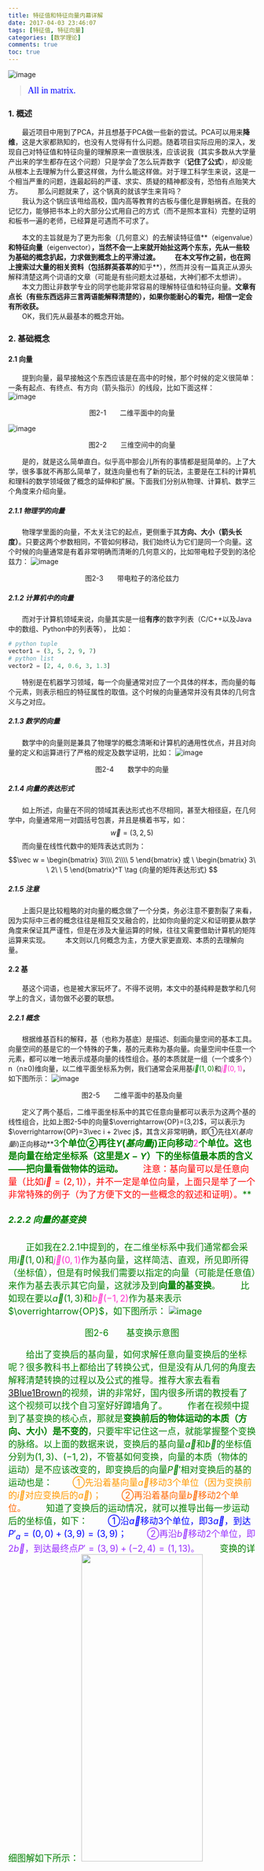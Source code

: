 ```yaml
---
title: 特征值和特征向量内幕详解
date: 2017-04-03 23:46:07
tags: [特征值, 特征向量]
categories: [数学理论]
comments: true 
toc: true
---
```



![image](特征值和特征向量内幕详解/首图.jpg)
><font color=#0000FF face="微软雅黑" size=4>All in matrix.</font>

### 1. 概述
&emsp;&emsp;最近项目中用到了PCA，并且想基于PCA做一些新的尝试。PCA可以用来**降维**，这是大家都熟知的，也没有人觉得有什么问题。随着项目实际应用的深入，发现自己对特征值和特征向量的理解原来一直很肤浅，应该说我（其实多数从大学量产出来的学生都存在这个问题）只是学会了怎么玩弄数字（**记住了公式**），却没能从根本上去理解为什么要这样做，为什么能这样做。对于理工科学生来说，这是一个相当严重的问题，连最起码的严谨、求实、质疑的精神都没有，恐怕有点贻笑大方。 
&emsp;&emsp;那么问题就来了，这个锅真的就该学生来背吗？    
&emsp;&emsp;我认为这个锅应该甩给高校，国内高等教育的古板与僵化是罪魁祸首。在我的记忆力，能够把书本上的大部分公式用自己的方式（而不是照本宣科）完整的证明和板书一遍的老师，已经算是可遇而不可求了。
<!-- more -->
&emsp;&emsp;本文的主旨就是为了更为形象（几何意义）的去解读特征值**（eigenvalue）**和特征向量**（eigenvector）**，当然不会一上来就开始扯这两个东东，先从一些较为基础的概念扒起，力求做到概念上的平滑过渡。 
&emsp;&emsp;在本文写作之前，也在网上搜索过大量的相关资料（包括群英荟萃的**知乎**），然而并没有一篇真正从源头解释清楚这两个词语的文章（可能是有些问题太过基础，大神们都不太想讲）。    
&emsp;&emsp;本文力图让非数学专业的同学也能非常容易的理解特征值和特征向量。**文章有点长（有些东西远非三言两语能解释清楚的），如果你能耐心的看完，相信一定会有所收获。**    
&emsp;&emsp;OK，我们先从最基本的概念开始。

### 2. 基础概念
#### 2.1 向量
&emsp;&emsp;提到向量，最早接触这个东西应该是在高中的时候，那个时候的定义很简单：一条有起点、有终点、有方向（箭头指示）的线段，比如下面这样：  
![image](特征值和特征向量内幕详解/二维平面中的向量.png "图形旋转示意图")
<div align='center'>图2-1　　二维平面中的向量</div>

![image](特征值和特征向量内幕详解/三维空间中的向量.png "图形旋转示意图")
<div align='center'>图2-2　　三维空间中的向量</div>  

&emsp;&emsp;是的，就是这么简单直白。似乎高中那会儿所有的事情都是挺简单的。上了大学，很多事就不再那么简单了，就连向量也有了新的玩法，主要是在工科的计算机和理科的数学领域做了概念的延伸和扩展。下面我们分别从物理、计算机、数学三个角度来介绍向量。
##### 2.1.1 物理学的向量
&emsp;&emsp;物理学里面的向量，不太关注它的起点，更侧重于其**方向、大小（箭头长度）**。只要这两个参数相同，不管如何移动，我们始终认为它们是同一个向量。这个时候的向量通常是有着非常明确而清晰的几何意义的，比如带电粒子受到的洛伦兹力：
![image](特征值和特征向量内幕详解/带电粒子的洛伦兹力.jpg)
<div align='center'>图2-3　　带电粒子的洛伦兹力</div>  

##### 2.1.2 计算机中的向量
&emsp;&emsp;而对于计算机领域来说，向量其实是一组**有序**的数字列表（C/C++以及Java中的数组、Python中的列表等）， 比如：
```python
# python tuple
vector1 = (3, 5, 2, 9, 7)
# python list
vector2 = [2, 4, 0.6, 3, 1.3]
```
&emsp;&emsp;特别是在机器学习领域，每一个向量通常对应了一个具体的样本，而向量的每个元素，则表示相应的特征属性的取值。这个时候的向量通常并没有具体的几何含义与之对应。

##### 2.1.3 数学的向量
&emsp;&emsp;数学中的向量则是兼具了物理学的概念清晰和计算机的通用性优点，并且对向量的定义和运算进行了严格的规定及数学证明，比如：
![image](特征值和特征向量内幕详解/数学中的向量.png)
<div align='center'>图2-4　　数学中的向量</div>  

##### 2.1.4 向量的表达形式
&emsp;&emsp;如上所述，向量在不同的领域其表达形式也不尽相同，甚至大相径庭，在几何学中，向量通常用一对圆括号包裹，并且是横着书写，如：
$$
\vec w = (3, 2, 5)
\tag {向量的几何表达形式}
$$
&emsp;&emsp;而向量在线性代数中的矩阵表达式则为：
$$\vec w = 
\begin{bmatrix}
3\\\\
2\\\\
5
\end{bmatrix} 或 \ 
\begin{bmatrix}
3\ \ 2\ \ 5
\end{bmatrix}^T
\tag {向量的矩阵表达形式}
$$
##### 2.1.5 注意
&emsp;&emsp;上面只是比较粗略的对向量的概念做了一个分类，务必注意不要割裂了来看，因为实际中三者的概念往往是相互交叉融合的，比如你向量的定义和证明要从数学角度来保证其严谨性，但是在涉及大量运算的时候，往往又需要借助计算机的矩阵运算来实现。
&emsp;&emsp;本文则以几何概念为主，方便大家更直观、本质的去理解向量。
#### 2.2 基
&emsp;&emsp;基这个词语，也是被大家玩坏了。不得不说明，本文中的基纯粹是数学和几何学上的含义，请勿做不必要的联想。
##### 2.2.1 概念
&emsp;&emsp;根据维基百科的解释，基（也称为基底）是描述、刻画向量空间的基本工具。向量空间的基是它的一个特殊的子集，基的元素称为基向量。向量空间中任意一个元素，都可以唯一地表示成基向量的线性组合。基的本质就是一组（一个或多个）n（n≥0)维向量，以二维平面坐标系为例，我们通常会采用基<font color='green'>$\vec i(1, 0)$</font>和<font color=#FF33CC>$\vec j(0, 1)$</font>，如下图所示：
![image](特征值和特征向量内幕详解/二维平面中的基及向量.png)
<div align='center'>图2-5　　二维平面中的基及向量</div> 

&emsp;&emsp;定义了两个基后，二维平面坐标系中的其它任意向量都可以表示为这两个基的线性组合，比如上图2-5中的向量$\overrightarrow{OP}=(3,2)$，可以表示为$\overrightarrow{OP}=3\vec i + 2\vec j$，其含义非常明确，即①先往$X(基向量i)$正向移动**<font color='green' size=4>3<font>**个单位②再往$Y(基向量j)$正向移动**<font color=#FF33CC size=4>2</font>**个单位。这也是向量在给定坐标系（这里是$X-Y$）下的坐标值最本质的含义——把向量看做物体的运动。
&emsp;&emsp;**<font color='red' >注意：基向量可以是任意向量（比如$\vec i=(2,1)$），并不一定是单位向量，上面只是举了一个非常特殊的例子（为了方便下文的一些概念的叙述和证明）。</font>**

##### 2.2.2 <a name="vector_transform"></a>向量的基变换
&emsp;&emsp;正如我在2.2.1中提到的，在二维坐标系中我们通常都会采用<font color='green'>$\vec i(1, 0)$</font>和<font color=#FF33CC>$\vec j(0, 1)$</font>作为基向量，这样简洁、直观，所见即所得（坐标值），但是有时候我们需要以指定的向量（可能是任意值）来作为基去表示其它向量，这就涉及到**向量的基变换**。
&emsp;&emsp;比如现在要以<font color='green'>$\vec a(1, 3)$</font>和<font color=#FF33CC>$\vec b(-1, 2)$</font>作为基来表示$\overrightarrow{OP}$，如下图所示：
![image](特征值和特征向量内幕详解/基变换示意图.png)
<div align='center'>图2-6　　基变换示意图</div> 

&emsp;&emsp;给出了变换后的基向量，如何求解任意向量变换后的坐标呢？很多教科书上都给出了转换公式，但是没有从几何的角度去解释清楚转换的过程以及公式的推导。推荐大家去看看[3Blue1Brown](https://www.youtube.com/playlist?list=PLZHQObOWTQDPD3MizzM2xVFitgF8hE_ab)的视频，讲的非常好，国内很多所谓的教授看了这个视频可以找个自习室好好蹲墙角了。
&emsp;&emsp;作者在视频中提到了基变换的核心点，那就是**变换前后的物体运动的本质（方向、大小）是不变的**，只要牢牢记住这一点，就能掌握整个变换的脉络。以上面的数据来说，变换后的基向量$\vec a$和$\vec b$的坐标值分别为$(1,3)、(-1,2)$，不管基如何变换，向量的本质（物体的运动）是不应该改变的，即变换后的向量$\vec P'$相对变换后的基的运动也是：
&emsp;&emsp;<font color=#FF9900>①先沿着基向量$\vec a$移动3个单位（因为变换前的$\vec i$对应变换后的$\vec a$)；</font>
&emsp;&emsp;<font color=#FF6600>②再沿着基向量$\vec b$移动2个单位。</font>
&emsp;&emsp;知道了变换后的运动情况，就可以推导出每一步运动后的坐标值，如下：
&emsp;&emsp;<font color=#0000FF>①沿$\vec a$移动3个单位，即$3\vec a$，到达$P'_a=(0,0) + (3,9)=(3,9)$；</font>
&emsp;&emsp;<font color=#9933FF>②再沿$\vec b$移动2个单位，即$2\vec b$，到达最终点$P'=(3,9) + (-2,4)=(1,13)$。</font>
&emsp;&emsp;变换的详细图解如下所示：
<img src="特征值和特征向量内幕详解/变换后的向量OP'.png" width="70%" height="40%" />
<div align='center'>图2-7　　变换后的向量OP'</div> 

&emsp;&emsp;图中蓝色箭头即为基变换后的向量$OP'$，根据图中的距离标注数据可以看出我们推导出的变换后的坐标值和实测值**（使用AutoCAD2010版自动标注）**完全吻合！
&emsp;&emsp;其实上述变换还可以分作**四步**来看待，即把沿$\vec a$和$\vec b$方向的移动分别拆分成沿X轴和Y轴的移动：
&emsp;&emsp;①沿X轴正方向移动3（3·$a_x$）个单位长度，到达点(3,0)；
&emsp;&emsp;②沿Y轴正方向移动9（3·$a_y$）个单位长度，到达点(3,9)（到这一步相当于完成了沿$\vec a$方向移动3个单位长度）；
&emsp;&emsp;③沿X轴负方向移动2（2·$b_x$）个单位长度，到达点(1,9)；
&emsp;&emsp;④沿Y（2·$b_y$）轴正方向移动4个单位长度，到达终点(1,13)（到这一步相当于完成了沿$\vec b$方向移动2个单位长度）；
##### 2.2.3 向量基变换的矩阵式
&emsp;&emsp;2.2.2中虽然推到出了任意向量在基变换后的坐标表达式，但是显然还没有跟线性代数（矩阵、矩阵运算）衔接起来，在坐标表达式的两步计算中，我们也只看到一堆数字在进行运算，并不能清晰的反映出基向量是如何参与变换的（虽然为了大家更容易理解我已经加了不少说明文字），而矩阵可以很好地解决这些问题。
&emsp;&emsp;对于变换后的基的矩阵表达式，因为每一个基向量都是二维（分别对应X、Y坐标值）的，所以该矩阵有两行(m=2)，又由于有两个基向量（即$\vec a$和$\vec b$），所以矩阵有两列(n=2)，则变换后基的矩阵表达式为：
<font color="blue">
$$
\vec w = 
\begin{bmatrix}
a\ \ b
\end{bmatrix} = 
\begin{bmatrix}
1\ \ -1\\\\
3\ \ \ \ \ \ 2
\end{bmatrix}
\tag{2-1}
$$
</font>
&emsp;&emsp;需要变换的向量$\overrightarrow{OP}$的矩阵表达式则为：
<font color=#9933CC>
$$
\overrightarrow{OP} = 
\begin{bmatrix}
3\\\\
2
\end{bmatrix}
\tag{2-2}
$$
</font>
&emsp;&emsp;基变换后的向量$\overrightarrow{OP'}$的矩阵表达式则为：
<font color="red">
$$
\begin{split}
\overrightarrow{OP'} = 
3·\vec a + 2·\vec b &= 
3·\begin{bmatrix}
1\\\\
3
\end{bmatrix} +  2·
\begin{bmatrix}
-1\\\\
2
\end{bmatrix} \\\\
&= 
\begin{bmatrix}
1\ \ -1\\\\
3\ \ \ \ \ \ 2
\end{bmatrix} \cdot
\begin{bmatrix}
3\\\\
2
\end{bmatrix} = 
\begin{bmatrix}
1\\\\
13
\end{bmatrix} = 
\vec w \cdot
\overrightarrow{OP} \\\\
\end{split}
\tag{2-3}
$$
</font>

&emsp;&emsp;由此我们可以得出一个重要结论：<font color="red">**进行基变换后的向量等于变换后要使用的基向量矩阵左乘要变换的向量。换个角度来讲，对一个向量左乘一个矩阵，在某些情况下也可以理解为是在进行基变换（但并非所有左乘都是基变换）。
&emsp;&emsp;这里有非常重要的一点需要强调，要注意将数学运算和几何含义对应起来的充分和必要性。比如，基变换对应的数学运算一定是左乘一个矩阵，但左乘一个矩阵的几何意义却并非一定是基变换。这个道理跟“唐僧骑的一定是白马，但骑白马的却并不一定是唐僧”是一样的，后面的很多概念也与此类似。**</font>
&emsp;&emsp;<font color="blue">也就是说，原来以$(\vec i, \ \vec j)$为基，且坐标值为$(3,2)$的点，在新基$(\vec a, \ \vec b)$下的坐标为$(1, 13)$。</font>
&emsp;&emsp;更一般的，假设变换后的基、要变换的向量分别为：
$$
\vec w =
\begin{bmatrix}
 \vec {i'}\ \ \vec {j'}
\end{bmatrix} = 
\begin{bmatrix}
i'_1\ \ i'_2\\\\
j'_1\ \ j'_2
\end{bmatrix}
\ \ ，\ \ 
\overrightarrow{OP} = 
\begin{bmatrix}
 x_0\\\\
y_0
\end{bmatrix}
$$
&emsp;&emsp;则基变换后的向量为：
$$
\overrightarrow{OP'} =
\begin{bmatrix}
i'_1\ \ i'_2\\\\
j'_1\ \ j'_2
\end{bmatrix} \cdot
\begin{bmatrix}
 x_0\\\\
y_0
\end{bmatrix}
$$
##### 2.2.4 基变换
&emsp;&emsp;在[上小节](#vector_transform)中我们讲了对任意向量进行基变换的几何意义及口算方法，那么基之间相互切换的时候如何计算呢（即基变换）？我们仍以上小节提到的两组基为例，分别记两组基$(\vec i, \vec j)、(\vec a, \vec b)$为新基和旧基，并用$\vec B\_{old}、\vec B\_{new}$来加以区分，即有：
$$
\vec B\_{old} = 
\begin{bmatrix}
\vec i\ \ \vec j
\end{bmatrix} = 
\begin{bmatrix}
1\ \ \ \ \ 0 \\\\
0\ \ \ \ \ \ 1
\end{bmatrix} \\\\
\vec B\_{new} = 
\begin{bmatrix}
\vec a\ \ \vec b
\end{bmatrix} = 
\begin{bmatrix}
1\ \ -1\\\\
3\ \ \ \ \ \ 2
\end{bmatrix}
\tag{2-4}
$$
&emsp;&emsp;<font color="red">注意：这里的**基变换**是强调两组基之间的相互转化，而不是上小节中的任意一个向量从一组基切换到另一组基后的新向量。</font>
&emsp;&emsp;我们的目标是$\vec B\_{old} \to \vec B\_{new}$以及$\vec B\_{new} \to \vec B\_{old}$，因为两组基都是一个$2\*2$的矩阵，所以它们之间要相互转换，需要左乘或右乘一个$2\*2$的矩阵，所乘的这个矩阵有个专用名词叫做**过渡矩阵**，非常形象，从一组基过渡到另一组基，你就得借助这个矩阵。那么究竟该如何求出这个过渡矩阵呢？
&emsp;&emsp;要求得这个答案并且从几何的角度去揭开这个神秘术语的面纱，我们还需要一些基础知识，因此我们暂且先跳过这一个坑，等讲完2.3节的线性变换后再回来填坑。

#### 2.3 线性变换
&emsp;&emsp;线性变换在（或线性映射），**有的书籍把这两个词语作为同义词使用，而有些书籍则不然。**这里我们采纳[wikipedia](https://en.wikipedia.org/wiki/Linear_map)词条，其数学定义为：
$$
\begin{split}
f(\vec u + \vec v) &= f(\vec u) + f(\vec v) \\\\
f(c\vec u) &=c f(\vec u)
\end{split}
\tag{2 - 5}
$$
&emsp;&emsp;式中$\vec u、\vec v$分别属于$\vec V、\vec W$两个向量空间。<font color="red">特别的，当$\vec V = \vec W$即两者为同一个向量空间时，我们称之为**`Linear Operator或者Endomorphism（保留wikipedia上的原话，不做翻译）`**。</font>上式也可以整合到一个式子里面，如下所示：
$$
f(m\vec u +n \vec v) = mf(\vec u) + nf(\vec v)
\tag{2 - 6}
$$
&emsp;&emsp;它的数学含义是：其运算由两种基本操作即**向量加法和标量乘法**所组成，并且其数学定义保证了这两种运算的封闭性。
&emsp;&emsp;然而，我不是数学专业的学生，也没有成为高斯、欧几里得这类神人的追求（智商），对这些一套一套的咬文爵字的东西不感兴趣，只喜欢直观的，简单的。对于众多像我这样的同学来说，你只需要记住下面的几点就可以了，以二维平面向量空间为例（**敲黑板！！！**）：
- 线性变换前后，坐标系**原点保持不动**；
- 线性变换前后，坐标系中任意一条直线必须**保持其直线特性，不能弯曲**；
- 线性变换前后，坐标系中任意两条平行的直线，必须**保持其平行特性**。

&emsp;&emsp;这就是线性变换最简洁、明了的几何特性。当然，上面三条也可以简化为[3Blue1Brown](https://www.youtube.com/watch?v=kYB8IZa5AuE)所总结成的一条：**变换前后，坐标系中的网格线两两保持等距且平行**。

##### 2.3.1 线性变换类型
&emsp;&emsp;线性变换按照其对原图形所产生的影响，分为：**旋转、缩放、投影、镜像、剪切、复合**。而按照变换前后图形是否可完全恢复，又分为：**可逆变换、不可逆变换。**下面我们会对这些变换逐一进行介绍。
&emsp;&emsp;要特别注意的一点是，有一种变换看起来像极了线性变换，但并不满足线性变换的条件，那就是**平移**，参见上面的线性变换几何特性的第一条。

##### 2.3.2 <a name="transform_scale"></a>缩放
&emsp;&emsp;缩放应该是线性变换里面最简单、最容易理解的。**缩放（这里指的是各方向缩放引子均相同的均匀缩放）仅仅改变了图形的尺寸大小，但是并没有改变图形的内部结构关系，也没有改变图形与坐标轴的夹角！**线性变换中的缩放的图示如下：
<div  style="text-align:center;"><img src="特征值和特征向量内幕详解/线性变换之缩放.png" width="380" height="320">图2-8    线性变换之缩放示意图</img></div>
&emsp;&emsp;由图我们有：
$$
\begin{cases}
\frac{m}{p} = \frac{||\vec P\_{new}||}{||\vec P\_{old}||} \\\\
\frac{n}{q} = \frac{||\vec P\_{new}||}{||\vec P\_{old}||}
\end{cases}
\tag{2 - 7}
$$
&emsp;&emsp;记$\frac {||\vec P\_{new}|| } {||\vec P\_{old}||} = k$，称为缩放系数，于是我们有：
$$
\begin{cases}
m = k \cdot p + 0 \cdot q \\\\
n = 0 \cdot p + k \cdot q
\end{cases}
\tag{2 - 8}
$$
&emsp;&emsp;写成矩阵表达式为：
$$
\begin{bmatrix}
m\ \\\\
n
\end{bmatrix} = 
\begin{bmatrix}
k & 0\\\\
0 & k
\end{bmatrix}
\begin{bmatrix}
p \\\\
q
\end{bmatrix}
\tag{2 - 9}
$$
&emsp;&emsp;也即缩放前后旧向量和新向量的关系为：
$$
\begin{cases}
\vec P\_{old} =
\begin{bmatrix}
\frac{1}{k} & 0\\\\
0 & \frac{1}{k}
\end{bmatrix}
\vec P\_{new}  = A \cdot \vec P\_{new}\\\\
\vec P\_{new} =
\begin{bmatrix}
k & 0 \\\\
0 & k
\end{bmatrix} 
\vec P\_{old}  = A^{-1} \cdot \vec P\_{old}
\end{cases}
\tag{2 - 10}
$$
&emsp;&emsp;由上可知，对一个向量左乘一个**主对角线上元素相同的对角矩阵**，其几何意义就是缩放。我们称这个为缩放矩阵。记住**缩放矩阵的特性**：
- 主对角元素相等（同值、同号）；
- 非主对角线上元素均为0（对角矩阵）。

&emsp;&emsp;怎么样，够简单吧，那是不是该介绍下一个线性变换了？先别着急往下走，这里面要讨论的东西还多呢。对于非主对角线上的元素为0这一点，我们是从数学公式推导出来的，那么单就这一特性，代表的几何含义又是什么？三维及更高为空间的缩放矩阵又是什么样的？
&emsp;&emsp;先来看第一点，要揭开这个谜团其实也很简单。回顾下我们[2.2.2](#vector_transform)小节中讲的向量的基变换，我们把缩放也看做是对已知向量的基变换，变换后的新基为$\vec e\_1 = [k, 0]^T、\vec e\_2 = [0, k]^T$，变换后的新基与原来的旧基$\vec i = [1, 0]^T、\vec j = [0, 1]^T$方向重合，唯一的差异仅仅只是**尺度**上有所放大/缩小，比例为$k$，而基变换的本质又是沿着基向量方向的运动，<font color="red">因此当我们用新基去度量旧基中的图形时，运动的方向并没有改变，而只是运动的距离有所变化。</font>
&emsp;&emsp;而如果非主对角线上的元素不为0，新基相对于旧基不仅有尺寸上的改变，还有方向（相对于坐标轴的夹角）的改变，用这样的新基去表示一个向量时其对应的运动方向、尺寸均已改变，其最终的变换效果也就不是单纯的缩放了。
&emsp;&emsp;再来看第二点，有了上面说的这些内容，这个问题也很容易解答。我们仍然把缩放变换视作向量的基变换，要保持向量变换前后只有尺度上的改变，那么变换后的新基的基向量应该与原来的基向量方向一致。了解了这一点，对于n维坐标系，其缩放矩阵我们也能随手写下来，如下所示：
$$
A = 
\underbrace{
n \begin{cases}
\begin{bmatrix}
k & 0 & 0 & \cdots & 0 \\\\
0 & k & 0 & \cdots & 0 \\\\
\vdots & \ddots & \ddots & \ddots & \vdots \\\\
0 & 0 & 0 & \cdots & k
\end{bmatrix}
\end{cases}} \_{n}
\tag{2 - 11}
$$
##### 2.3.3 旋转
&emsp;&emsp;我们仍先以二维向量为例，旋转前的向量为$\vec P\_{old} = (p, q)$（图中的点P），旋转后的向量$\vec P\_{new} = (m, n)$（图中的点P'）。由下图可知，旋转最直观的几何概念就是，只改变了向量（图形）与坐标轴的夹角，而没有改变它的形状。旋转前后向量的情况如下图所示：
<div  style="text-align:center;"><img src="特征值和特征向量内幕详解/线性变换之旋转.png" width="380" height="320">图2-9 线性变换之旋转示意图</img></div>
&emsp;&emsp;由图可知，新向量相对于原向量顺时针旋转了$\alpha^°，\alpha \neq 0$，旋转后的新向量与**X**轴的夹角为$\beta^°$，由图可得到下列方程组：
$$
\begin{split}
\begin{cases}
||\vec P\_{old}|| \cdot cos(\alpha + \beta) = p \\\\
||\vec P\_{old}|| \cdot sin(\alpha + \beta) = q \\\\
||\vec P\_{new}|| \cdot cos(\beta) = m \\\\
||\vec P\_{new}|| \cdot sin(\beta) = n \\\\
||\vec P\_{old}|| = ||\vec P\_{new}||
\end{cases}
\end{split}
\tag{2 - 12}
$$
&emsp;&emsp;为方便讨论，我们记$||\vec P\_{old}|| = ||\vec P\_{new}|| = R$，它表示向量的长度值（二范数），则将上述方程组展开有：
$$
\begin{cases}
R \cdot cos(\alpha)cos(\beta) - R \cdot sin(\alpha)sin(\beta) = p \\\\
R \cdot sin(\alpha)cos(\beta) + R \cdot cos(\alpha)sin(\beta) = q \\\\
R \cdot cos(\beta) = m \\\\
R \cdot sin(\beta) = n \\\\
\end{cases}
\tag{2 - 13}
$$
&emsp;&emsp;将上式(2 - 13)的最后两个式子分别代入第一、第二个式子有：
$$
\begin{cases}
p = m \cdot cos(\alpha) - n \cdot sin(\alpha) \\\\
q = m \cdot sin(\alpha) + n \cdot cos(\alpha)\\\\
\end{cases}
\tag{2 - 14}
$$
&emsp;&emsp;上式(2 - 14)即为旋转后原向量坐标值关于新向量的坐标值的表达式，写成矩阵的形式如下：
$$
\begin{bmatrix}
p\ \\\\
q
\end{bmatrix} = 
\begin{bmatrix}
cos(\alpha)\ \ \ \ \ -sin(\alpha) \\\\
sin(\alpha)\ \ \ \ \ \ cos(\alpha)
\end{bmatrix}
\begin{bmatrix}
m \\\\
n
\end{bmatrix}
\tag{2 - 15}
$$
&emsp;&emsp;也即旋转后旧向量和新向量的关系为：
$$
\begin{cases}
\vec P\_{old} =
\begin{bmatrix}
cos(\alpha)\ \ \ \ \ -sin(\alpha) \\\\
sin(\alpha)\ \ \ \ \ \ cos(\alpha)
\end{bmatrix}
\vec P\_{new}  = A \cdot \vec P\_{new}\\\\
\vec P\_{new} =
\begin{bmatrix}
cos(\alpha)\ \ \ \ \ \ sin(\alpha) \\\\
-sin(\alpha)\ \ \ \ \ cos(\alpha)
\end{bmatrix} 
\vec P\_{old}  = A^{-1} \cdot \vec P\_{old}
\end{cases}
\tag{2 - 16}
$$
&emsp;&emsp;<font color="red">由上式可知，对一个向量左乘一个**关于角度的三角函数矩阵**，其几何意义就是**旋转**。我们称这个矩阵为**旋转矩阵**。</font>当然，大多数时候旋转矩阵并不会以三角函数的形式表达，而是一个普通的实数矩阵。因此我们要记住二维平面上的**旋转矩阵的特征**：
- 对角线上元素相同，均为旋转角度的**余弦值**；
- 处于对称位置的非对角线元素互为相反数，其值为旋转角度的**正弦值**；
- 非对角线元素符号的正负与选取的方向有关（[左右手坐标系](https://en.wikipedia.org/wiki/Right-hand_rule)）。

&emsp;&emsp;记住上述三个特性后，给定旋转角度我们就能随手写出二维平面内的旋转矩阵，这样有利于我们马上要讲的高维空间的旋转矩阵的求解。
<div align="center"><font color="blue">以下部分需要自行脑补的知识点较多，建议作为选读内容。</font>
***
&emsp;&emsp;对于三维空间中的的旋转问题，其旋转矩阵的求解更复杂一些，不过在几何意义上并没有太大的本质区别。
&emsp;&emsp;对于三维空间$XYZ$来说，任意一次旋转，我们都可以拆分为在平面$XOY（Yaw角）、XOZ（Pitch角）、YOZ（Roll角）$的旋转的合成（本来复合变换这部分是在本节最后讲的，但这里为了求解高维空间的旋转矩阵，不得不提前讲一些。），并记这三个旋转的角度值为$\alpha、\beta、\gamma$，有了我们刚才讲的旋转矩阵的特性，随手就能写出这三个平面内的旋转矩阵（均为顺时针旋转）来，如下所示：
$$
\begin{cases}
R\_{XOY} = 
\begin{bmatrix}
cos(\alpha) & -sin(\alpha) &\boxed{\color{blue}0}\\\\
sin(\alpha) & cos(\alpha) &\boxed{\color{blue}0} \\\\
\boxed{\color{blue}0} &\boxed{\color{blue}0} &\boxed{\color{red}1}
\end{bmatrix} 
\stackrel{define}{\longrightarrow} Yaw角（绕Z轴）
\\\\
\\\\
R\_{XOZ} = 
\begin{bmatrix}
cos(\beta) &\boxed{\color{blue}0} &sin(\beta) \\\\
\boxed{\color{blue}0} &\boxed{\color{red}1} &\boxed{\color{blue}0} \\\\
-sin(\beta) &\boxed{\color{blue}0} &cos(\beta)
\end{bmatrix}
\stackrel{define}{\longrightarrow} Pitch角（绕Y轴）
\\\\
\\\\
R\_{YOZ} = 
\begin{bmatrix}
\boxed{\color{red}1} & \boxed{\color{blue}0} & \boxed{\color{blue}0} \\\\
\boxed{\color{blue}0} & cos(\gamma) & -sin(\gamma) \\\\
\boxed{\color{blue}0} & sin(\gamma) & cos(\gamma)
\end{bmatrix}
\stackrel{define}{\longrightarrow} Roll角（绕X轴）
\end{cases}
\tag{2 - 17}
$$
&emsp;&emsp;注意：[wiki](https://en.wikipedia.org/wiki/Rotation_matrix#Ambiguities)词条的三维空间中，右手坐标系以绕Z、X轴的旋转均以逆时针为正，为保持与wiki的一致性，这里我们不再使用上面二维平面中的顺时针旋转为正（左手坐标系）。因此式（2-17）中的第一、三个矩阵中的正弦值符号会有所不同。
&emsp;&emsp;只要记住了前面讲的旋转矩阵的特性，这三个矩阵很轻松的就能写出来，只是有两个地方容易弄错。第一个是矩阵中带框的绿色数字部分，第二个是矩阵中带框的蓝色数字部分。以$R\_{XOY}$来说，因为是在平面**XOY**内进行的旋转，所以旋转前后其**Z**坐标值不会发生变化。因此矩阵中**对角线上**该坐标轴位置处的系数应该为**1（而不是0）**，而**非对角线**凡是与不变的坐标轴有关的位置处的系数应该为**0（而不是1）**，至于原因，我们已经在[2.3.2](#transform_scale)小节中讲了。
&emsp;&emsp;有了这三个旋转矩阵，我们就可以进行复合（合成）了。这里需要特别注意的是，三个旋转矩阵的复合顺序是有讲究的，因为这三个旋转矩阵都不是对称阵，因此最后的运算结果与矩阵相乘的顺序严格相关。对这一现象的解释就是，我们仍然把每一次旋转当做向量的基变换，每一次基变换都是基于前一次操作后的新基的，而每一次旋转后，基向量的坐标值、方向已经发生了改变（而不再是原本的$[\vec i, \vec j]^T$）。
&emsp;&emsp;**按照Z-Y-X（<font color="red">这里我们采用Z-Y-X旋转顺序的[Tait-Bryan角](https://en.wikipedia.org/wiki/Euler_angles)</font>）**的旋转顺序，我们的旋转矩阵作用的先后顺序及作用结果如下：
$$
\begin{split}
\vec P\_{new} &= \underbrace{ R\_{XOY}
\underbrace{ (R\_{XOZ}
\underbrace{ (R\_{YOZ} \vec P\_{old}) } \_{绕X轴旋转}
} \_{绕Y轴旋转}) } \_{绕Z轴旋转} \\\\
&= (R\_{XOY} R\_{XOZ} R\_{YOZ})  \vec P\_{old} \\\\
&=
\begin{bmatrix}
cos(\alpha) cos(\beta) & - sin(\alpha) cos(\gamma) +  cos(\alpha) sin(\beta) sin(\gamma) &  sin(\alpha) sin(\gamma) + cos(\alpha) sin(\beta) cos(\gamma) \\\\
sin(\alpha) cos(\beta) & cos(\alpha) cos(\beta)  +  sin(\alpha)sin(\beta) sin(\gamma) &  -cos(\alpha)sin(\gamma) + sin(\alpha) sin(\beta) cos(\gamma) \\\\
-sin(\beta) & cos(\beta)sin(\gamma) &  cos(\beta) cos(\gamma) \\\\
\end{bmatrix} 
\vec P\_{old}
\end{split}
\tag{2 - 18}
$$

&emsp;&emsp;<font color="red">**注意：不同的旋转顺序所计算出来的最终旋转矩阵会完全不同，这里仅做演示用，并非唯一结果。**</font>
&emsp;&emsp;至于四维及以上空间，去讨论其几何意义已经是不可能也不具备实际价值的了（反正我是想象不出四维空间长什么样）。其旋转矩阵资料参见[Givens rotation](https://zh.wikipedia.org/wiki/%E5%90%89%E6%96%87%E6%96%AF%E6%97%8B%E8%BD%AC)。本部分选读内容由于涉及的知识点太多，这里就不深入去探讨了，写这部分的目的也仅仅是为了方便理解我们后面要讲的内容，感兴趣的请自行查阅相关资料。
&emsp;&emsp;附上本小节所参考的一些网络资料如下：
- 1. [旋转矩阵与四元数](http://insaneguy.me/2015/03/25/rotation_matrix_and_quaternions/);
- 2. [Yaw, pitch, and roll rotations](http://planning.cs.uiuc.edu/node102.html);
- 3. [Three-dimensional rotation operator](https://en.wikipedia.org/wiki/Three-dimensional_rotation_operator);
- 4. [Rotation matrix](https://en.wikipedia.org/wiki/Rotation_matrix);
- 5. [3D图形:矩阵与线性变换](https://www.jianshu.com/p/6c2c0542071d);

***
&emsp;&emsp;作为线性变换的基本操作之一，掌握旋转矩阵的特性将有助于我们去理解更复杂的内容。
### 3. 后记
#### 3.1 结语
&emsp;&emsp;本系列才开了个头就写结语似乎有点怪怪的，但我觉得有必要这样。看到各位的留言，实在惭愧。因为平时工作较忙，博客这边就有点力不从心，不过请各位放心，我一定把本系列写好、写完。你们的批评和支持将是我最诚挚的动力！
#### 3.1 修改记录
&emsp;&emsp;1. <font color="red">**2018-03-04** </font>修改2.2.2节的标题**“基变换”**为**“向量的基变换”**，原标题可能会误导读者，**线性代数**中的**`基变换`**更侧重于两组不同的基之间如何进行转换，涉及到**`过渡矩阵`**，而我在这节中讲的则更侧重于给定坐标系中任意向量在新、旧基之间转换时如何计算。
&emsp;&emsp;2. <font color="red">**2018-03-04**</font> 修改2.2.3节的标题**“基变换的矩阵式”**为**“向量基变换的矩阵式”**，原因同上。